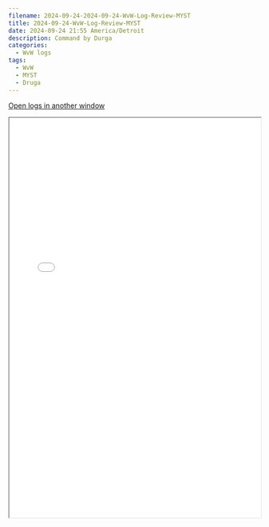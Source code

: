 ```yaml
---
filename: 2024-09-24-2024-09-24-WvW-Log-Review-MYST
title: 2024-09-24-WvW-Log-Review-MYST
date: 2024-09-24 21:55 America/Detroit
description: Command by Durga
categories:
  - WvW logs
tags:
  - WvW
  - MYST
  - Druga
---
```

 <a href="/assets/wvwlogs/reports20240924_MYST.html#202409242152-WvW-Log-Review" target="_blank">Open logs in another window</a>

<iframe src="/assets/wvwlogs/reports20240924_MYST.html#202409242152-WvW-Log-Review" width="100%" height="800" style="display:block; margin: 0 auto;"> </iframe>